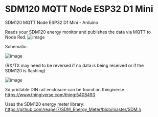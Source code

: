 # SDM120 MQTT Node ESP32 D1 Mini
SDM120 MQTT Node ESP32 D1 Mini - Arduino

Reads your SDM120 energy monitor and publishes the data via MQTT to Node Red.
![image](https://user-images.githubusercontent.com/43951291/173225094-1b032fa1-772b-43d1-9fbe-8f4ff6fa7ea8.png)

Schematic:

![image](https://user-images.githubusercontent.com/43951291/173227123-2b43ce9a-3d69-4a7e-831c-f8aa1fd51212.png)

(RX/TX may need to be reversed if no data is being received or if the SDM120 is flashing)

![image](https://user-images.githubusercontent.com/43951291/173225109-7b32139b-7979-4543-9c0c-b2f7f689ac1d.png)

3d printable DIN rail enclosure can be found on thingiverse
https://www.thingiverse.com/thing:5408493

Uses the SDM120 energy meter library:
https://github.com/reaper7/SDM_Energy_Meter/blob/master/SDM.h
